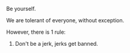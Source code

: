 Be yourself.

We are tolerant of everyone, without exception.

However, there is 1 rule:
1. Don't be a jerk, jerks get banned.
